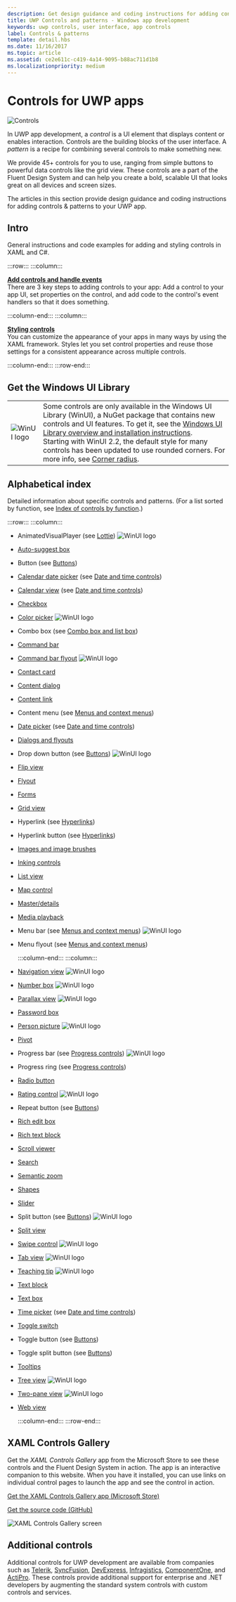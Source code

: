 ```yaml
---
description: Get design guidance and coding instructions for adding controls &amp; patterns to your UWP app. Find  over 45 powerful controls for you to use with your app.
title: UWP Controls and patterns - Windows app development
keywords: uwp controls, user interface, app controls
label: Controls & patterns
template: detail.hbs
ms.date: 11/16/2017
ms.topic: article
ms.assetid: ce2e611c-c419-4a14-9095-b88ac711d1b8
ms.localizationpriority: medium
---
```


# Controls for UWP apps

![Controls](../images/controls-2x.png)

In UWP app development, a <i>control</i> is a UI element that displays content or enables interaction. Controls are the building blocks of the user interface. A <i>pattern</i> is a recipe for combining several controls to make something new.

We provide 45+ controls for you to use, ranging from simple buttons to powerful data controls like the grid view.  These controls are a part of the Fluent Design System and can help you create a bold, scalable UI that looks great on all devices and screen sizes.

The articles in this section provide design guidance and coding instructions for adding controls & patterns to your UWP app.

## Intro

General instructions and code examples for adding and styling controls in XAML and C#.

:::row:::
    :::column:::
      <p><b><a href="controls-and-events-intro.md">Add controls and handle events</a></b> <br/>
      There are 3 key steps to adding controls to your app: Add a control to your app UI, set properties on the control, and add code to the control's event handlers so that it does something.</p>
    :::column-end:::
    :::column:::
      <p><b><a href="xaml-styles.md">Styling controls</a></b> <br/>
      You can customize the appearance of your apps in many ways by using the XAML framework. Styles let you set control properties and reuse those settings for a consistent appearance across multiple controls.</p>
    :::column-end:::
:::row-end:::

## Get the Windows UI Library

|  |  |
| - | - |
| ![WinUI logo](images/winui-logo-64x64.png) | Some controls are only available in the Windows UI Library (WinUI), a NuGet package that contains new controls and UI features. To get it, see the [Windows UI Library overview and installation instructions](/uwp/toolkits/winui/).<br/>Starting with WinUI 2.2, the default style for many controls has been updated to use rounded corners. For more info, see [Corner radius](/windows/uwp/design/style/rounded-corner). |

## Alphabetical index

Detailed information about specific controls and patterns. (For a list sorted by function, see [Index of controls by function](controls-by-function.md).)

:::row:::
    :::column:::

- AnimatedVisualPlayer (see [Lottie](/windows/communitytoolkit/animations/lottie)) ![WinUI logo](images/winui-logo-16x16.png)
- [Auto-suggest box](auto-suggest-box.md)
- Button (see [Buttons](buttons.md))
- [Calendar date picker](calendar-date-picker.md) (see [Date and time controls](date-and-time.md))
- [Calendar view](calendar-view.md) (see [Date and time controls](date-and-time.md))
- [Checkbox](checkbox.md)
- [Color picker](color-picker.md) ![WinUI logo](images/winui-logo-16x16.png)
- Combo box (see [Combo box and list box](combo-box.md))
- [Command bar](app-bars.md)
- [Command bar flyout](command-bar-flyout.md) ![WinUI logo](images/winui-logo-16x16.png)
- [Contact card](contact-card.md)
- [Content dialog](dialogs-and-flyouts/dialogs.md)
- [Content link](content-links.md)
- Content menu (see [Menus and context menus](menus.md))
- [Date picker](date-picker.md) (see [Date and time controls](date-and-time.md))
- [Dialogs and flyouts](dialogs-and-flyouts/index.md)
- Drop down button (see [Buttons](buttons.md)) ![WinUI logo](images/winui-logo-16x16.png)
- [Flip view](flipview.md)
- [Flyout](dialogs-and-flyouts/flyouts.md)
- [Forms](forms.md)
- [Grid view](listview-and-gridview.md)
- Hyperlink (see [Hyperlinks](hyperlinks.md))
- Hyperlink button (see [Hyperlinks](hyperlinks.md))
- [Images and image brushes](images-imagebrushes.md)
- [Inking controls](inking-controls.md)
- [List view](listview-and-gridview.md)
- [Map control](../../maps-and-location/controls-map.md)
- [Master/details](master-details.md)
- [Media playback](media-playback.md)
- Menu bar (see [Menus and context menus](menus.md)) ![WinUI logo](images/winui-logo-16x16.png)
- Menu flyout (see [Menus and context menus](menus.md))

    :::column-end:::
    :::column:::

- [Navigation view](navigationview.md) ![WinUI logo](images/winui-logo-16x16.png)
- [Number box](number-box.md) ![WinUI logo](images/winui-logo-16x16.png)
- [Parallax view](..\motion\parallax.md) ![WinUI logo](images/winui-logo-16x16.png)
- [Password box](password-box.md)
- [Person picture](person-picture.md) ![WinUI logo](images/winui-logo-16x16.png)
- [Pivot](pivot.md)
- Progress bar (see [Progress controls](progress-controls.md)) ![WinUI logo](images/winui-logo-16x16.png)
- Progress ring (see [Progress controls](progress-controls.md))
- [Radio button](radio-button.md)
- [Rating control](rating.md) ![WinUI logo](images/winui-logo-16x16.png)
- Repeat button (see [Buttons](buttons.md))
- [Rich edit box](rich-edit-box.md)
- [Rich text block](rich-text-block.md)
- [Scroll viewer](scroll-controls.md)
- [Search](search.md)
- [Semantic zoom](semantic-zoom.md)
- [Shapes](shapes.md)
- [Slider](slider.md)
- Split button (see [Buttons](buttons.md)) ![WinUI logo](images/winui-logo-16x16.png)
- [Split view](split-view.md)
- [Swipe control](swipe.md) ![WinUI logo](images/winui-logo-16x16.png)
- [Tab view](tab-view.md) ![WinUI logo](images/winui-logo-16x16.png)
- [Teaching tip](dialogs-and-flyouts/teaching-tip.md) ![WinUI logo](images/winui-logo-16x16.png)
- [Text block](text-block.md)
- [Text box](text-box.md)
- [Time picker](time-picker.md) (see [Date and time controls](date-and-time.md))
- [Toggle switch](toggles.md)
- Toggle button (see [Buttons](buttons.md))
- Toggle split button (see [Buttons](buttons.md))
- [Tooltips](tooltips.md)
- [Tree view](tree-view.md) ![WinUI logo](images/winui-logo-16x16.png)
- [Two-pane view](two-pane-view.md) ![WinUI logo](images/winui-logo-16x16.png)
- [Web view](web-view.md)

    :::column-end:::
:::row-end:::




## XAML Controls Gallery

Get the _XAML Controls Gallery_ app from the Microsoft Store to see these controls and the Fluent Design System in action. The app is an interactive companion to this website. When you have it installed, you can use links on individual control pages to launch the app and see the control in action.

<a href="https://www.microsoft.com/store/productId/9MSVH128X2ZT">Get the XAML Controls Gallery app (Microsoft Store)</a>

<a href="https://github.com/Microsoft/Xaml-Controls-Gallery">Get the source code (GitHub)</a>

<img src="images/xaml-controls-gallery.png" alt="XAML Controls Gallery screen" />

## Additional controls

Additional controls for UWP development are available from companies such as <a href="https://www.telerik.com/">Telerik</a>, <a href="https://www.syncfusion.com/uwp-ui-controls">SyncFusion</a>, <a href="https://www.devexpress.com/Products/NET/Controls/Win10Apps/">DevExpress</a>,
<a href="https://www.infragistics.com/products/universal-windows-platform">Infragistics</a>, <a href="https://www.componentone.com/Studio/Platform/UWP">ComponentOne</a>, and <a href="https://www.actiprosoftware.com/products/controls/universal">ActiPro</a>. These controls provide additional support for enterprise and .NET developers by augmenting the standard system controls with custom controls and services.

